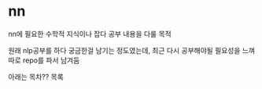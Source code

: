 # nn


nn에 필요한 수학적 지식이나 잡다 공부 내용을 다룰 목적

원래 nlp공부를 하다 궁금한걸 남기는 정도였는데, 최근 다시 공부해야될 필요성을 느껴 따로 repo를 파서 남겨둠


아래는 목차?? 목록


 
